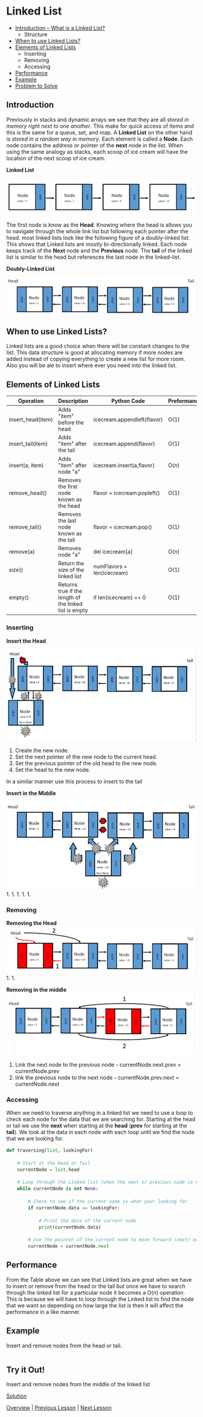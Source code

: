 # Linked List

* [Introduction – What is a Linked List?](#introduction)
    * Structure
* [When to use Linked Lists?](#when-to-use-linked-lists)
* [Elements of Linked Lists](#elements-of-linked-lists)
    * Inserting 
    * Removing 
    * Accessing 
* [Performance](#performance)
* [Example](#example)
* [Problem to Solve](#problem-to-solve)

## Introduction
Previously in stacks and dynamic arrays we see that they are all *stored in memory right next to one another*. This make for quick access of items and this is the same for a queue, set, and map. A **Linked List** on the other hand is *stored in a random way in memory*. Each element is called a **Node**. Each node contains the address or pointer of the **next** node in the list. When using the same analogy as stacks, each scoop of ice cream will have the location of the next scoop of ice cream.

**Linked List**

![Single Linked List](single-linked-list.PNG)

The first node is know as the **Head**. Knowing where the head is allows you to navigate through the whole link list but following each pointer after the head. most linked lists look like the following figure of a doubly-linked list. This shows that Linked lists are mostly bi-directionally linked. Each node keeps track of the **Next** node and the **Previous** node. The **tail** of the linked list is similar to the head but references the last node in the linked-list.  

**Doubly-Linked List**

![Double Linked List](double-linked-list.PNG)


## When to use Linked Lists?

Linked lists are a good choice when there will be constant changes to the list. This data structure is good at allocating memory if more nodes are added instead of copying everything to create a new list for more room. Also you will be ale to insert where ever you need into the linked list.

## Elements of Linked Lists

|Operation          |Description                                            |Python Code                   |Preformance|
|------------       |-------------------------------------------------------|------------------------------|-----------|
|insert_head(item)  |Adds "item" before the head                            |icecream.appendleft(flavor)   |O(1)       |
|insert_tail(item)  |Adds "item" after the tail                             |icecream.append(flavor)       |O(1)       |
|insert(a, item)    |Adds "item" after node "a"                             |icecream.insert(a,flavor)     |O(n)       |
|remove_head()      |Removes the first node known as the head               |flavor = icecream.popleft()   |O(1)       |
|remove_tail()      |Removes the last node known as the tail                |flavor = icecream.pop()       |O(1)       |
|remove(a)          |Removes node "a"                                       |del icecream[a]               |O(n)       |
|size()             |Return the size of the linked list                     |numFlavors = len(icecream)    |O(1)       |
|empty()            |Returns true if the length of the linked list is empty |if len(icecream) == 0         |O(1)       |  

### Inserting 

**Insert the Head**

![Insert Head](insert-head.PNG)
1. Create the new node.
1. Set the next pointer of the new node to the current head.
1. Set the previous pointer of the old head to the new node.
1. Set the head to the new node.

In a similar manner use this process to insert to the tail

**Insert in the Middle**

![Insert Middle](insert-middle.PNG)
1. 
1. 
1. 
1. 
1. 

### Removing 

**Removing the Head**
![Remove Head](remove-head.PNG)
1. 
1. 

**Removing in the middle**
![Remove Middle](removing-middle.PNG)
1. Link the next node to the previous node - currentNode.next.prev = currentNode.prev
1. link the previous node to the next node - currentNode.prev.next = currentNode.next

### Accessing
When we need to traverse anything in a linked list we need to use a loop to check each node for the data that we are searching for. Starting at the head or tail we use the **next** when starting at the **head** (**prev** for starting at the **tail**). We look at the data in each node with each loop until we find the node that we are looking for.

```python
def traversing(list, lookingFor)

    # Start at the Head or Tail
    currentNode = list.head

    # Loop through the Linked-list (when the next or previous node is none)
    while currentNode is not None:

        # Check to see if the current node is what your looking for
        if currentNode.data == lookingFor:

            # Print the data of the current node
            print(currentNode.data)

        # Use the pointer of the current node to move forward (next) or backward (prev)
        currentNode = currentNode.next
```



## Performance

From the Table above we can see that Linked lists are great when we have to insert or remove from the head or the tail but once we have to search through the linked list for a particular node it becomes a O(n) operation. This is because we will have to loop through the Linked list to find the node that we want so depending on how large the list is then it will affect the performance in a like manner.

## Example

Insert and remove nodes from the head or tail.

```python

```

## Try it Out!

Insert and remove nodes from the middle of the linked list

[Solution](linked_lists.py)


[Overview](../README.md) | [Previous Lesson](../2-Stacks/Stacks.md) | [Next Lesson](../4-Trees/Trees.md)